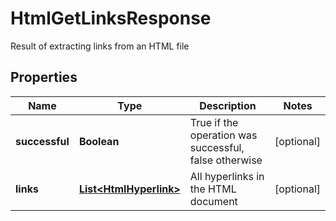 

# HtmlGetLinksResponse

Result of extracting links from an HTML file

## Properties

| Name | Type | Description | Notes |
|------------ | ------------- | ------------- | -------------|
|**successful** | **Boolean** | True if the operation was successful, false otherwise |  [optional] |
|**links** | [**List&lt;HtmlHyperlink&gt;**](HtmlHyperlink.md) | All hyperlinks in the HTML document |  [optional] |




